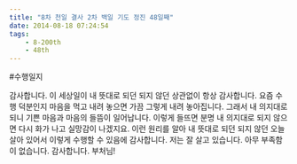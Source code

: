 ```yaml
---
title: "8차 천일 결사 2차 백일 기도 정진 48일째"
date: 2014-08-18 07:24:54
tags:
    - 8-200th
    - 48th
---
```


#수행일지

감사합니다. 이 세상일이 내 뜻대로 되던 되지 않던 상관없이 항상 감사합니다. 요즘 수행 덕분인지 마음을 먹고 내려 놓으면 가끔 그렇게 내려 놓아집니다. 그래서 내 의지대로 되니 기쁜 마음과 마음의 들뜸이 일어납니다. 이렇게 들뜨면 분명 내 의지대로 되지 않으면 다시 화가 나고 실망감이 나겠지요. 이런 원리를 알아 내 뜻대로 되던 되지 않던 오늘 살아 있어서 이렇게 수행할 수 있음에 감사합니다. 저는 잘 살고 있습니다. 아무 부족함이 없습니다. 감사합니다. 부처님!
